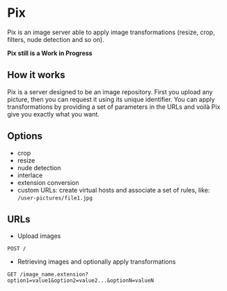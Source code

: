Pix
===

Pix is an image server able to apply image transformations (resize, crop, filters, nude detection and so on).

__Pix still is a Work in Progress__

How it works
------------

Pix is a server designed to be an image repository. First you upload any picture, then you can request it using its unique identifier. You can apply transformations by providing a set of parameters in the URLs and voilà Pix give you exactly what you want.

Options
-------

* crop
* resize
* nude detection
* interlace
* extension conversion
* custom URLs: create virtual hosts and associate a set of rules, like: `/user-pictures/file1.jpg`

URLs
----

* Upload images

```
POST /
```

* Retrieving images and optionally apply transformations

```
GET /image_name.extension?option1=value1&option2=value2...&optionN=valueN
```
